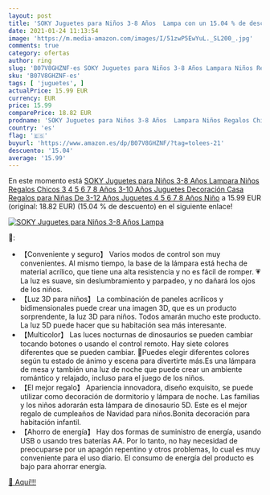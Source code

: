 ```yaml
---
layout: post
title: 'SOKY Juguetes para Niños 3-8 Años  Lampa con un 15.04 % de descuento'
date: 2021-01-24 11:13:54
image: 'https://m.media-amazon.com/images/I/51zwP5EwYuL._SL200_.jpg'
comments: true
category: ofertas
author: ring
slug: 'B07V8GHZNF-es SOKY Juguetes para Niños 3-8 Años Lampara Niños Regalos...'
sku: 'B07V8GHZNF-es'
tags: [ 'juguetes', ]
actualPrice: 15.99 EUR
currency: EUR
price: 15.99
comparePrice: 18.82 EUR
prodname: 'SOKY Juguetes para Niños 3-8 Años  Lampara Niños Regalos Chicos 3 4 5 6 7 8 Años 3-10 Años Juguetes Decoración Casa Regalos para Niñas De 3-12 Años Juguetes 4 5 6 7 8 Años Niño'
country: 'es'
flag: '🇪🇸'
buyurl: 'https://www.amazon.es/dp/B07V8GHZNF/?tag=tolees-21'
descuento: '15.04'
average: '15.99'
---
```


En este momento está [SOKY Juguetes para Niños 3-8 Años  Lampara Niños Regalos Chicos 3 4 5 6 7 8 Años 3-10 Años Juguetes Decoración Casa Regalos para Niñas De 3-12 Años Juguetes 4 5 6 7 8 Años Niño](https://www.amazon.es/dp/B07V8GHZNF/?tag=tolees-21) a 15.99 EUR (original: 18.82 EUR) (15.04 %  de descuento) en el siguiente enlace!

[![SOKY Juguetes para Niños 3-8 Años  Lampa](https://m.media-amazon.com/images/I/51zwP5EwYuL._SL200_.jpg)](https://www.amazon.es/dp/B07V8GHZNF/?tag=tolees-21)

🔎:

- 【Conveniente y seguro】 Varios modos de control son muy convenientes. Al mismo tiempo, la base de la lámpara está hecha de material acrílico, que tiene una alta resistencia y no es fácil de romper. 💗La luz es suave, sin deslumbramiento y parpadeo, y no dañará los ojos de los niños.
- 【Luz 3D para niños】 La combinación de paneles acrílicos y bidimensionales puede crear una imagen 3D, que es un producto sorprendente, la luz 3D para niños. Todos amarán mucho este producto. La luz 5D puede hacer que su habitación sea más interesante.
- 【Multicolor】 Las luces nocturnas de dinosaurios se pueden cambiar tocando botones o usando el control remoto. Hay siete colores diferentes que se pueden cambiar. 🎉Puedes elegir diferentes colores según tu estado de ánimo y escena para divertirte más.Es una lámpara de mesa y también una luz de noche que puede crear un ambiente romántico y relajado, incluso para el juego de los niños.
- 【El mejor regalo】 Apariencia innovadora, diseño exquisito, se puede utilizar como decoración de dormitorio y lámpara de noche. Las familias y los niños adorarán esta lámpara de dinosaurio 5D. Este es el mejor regalo de cumpleaños de Navidad para niños.Bonita decoración para habitación infantil.
- 【Ahorro de energía】 Hay dos formas de suministro de energía, usando USB o usando tres baterías AA. Por lo tanto, no hay necesidad de preocuparse por un apagón repentino y otros problemas, lo cual es muy conveniente para el uso diario. El consumo de energía del producto es bajo para ahorrar energía.

[🛒 Aquí!!!](https://www.amazon.es/dp/B07V8GHZNF/?tag=tolees-21)
